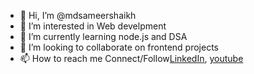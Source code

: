 - 👋 Hi, I’m @mdsameershaikh
- 👀 I’m interested in Web develpment
- 🌱 I’m currently learning node.js and DSA
- 💞️ I’m looking to collaborate on frontend projects 
- 📫 How to reach me Connect/Follow[LinkedIn](https://www.linkedin.com/in/sameer-shaikh-680659100/), [youtube](https://www.youtube.com/channel/UCN1ldwsJCWedKyaxAFZm1Mg/videos)


<!-- 
[![github](https://cloud.githubusercontent.com/assets/17016297/18839843/0e06a67a-83d2-11e6-993a-b35a182500e0.png)][1]
[![linkedin](https://cloud.githubusercontent.com/assets/17016297/18839843/0e06a67a-83d2-11e6-993a-b35a182500e0.png)[2]
[![youtube](https://cloud.githubusercontent.com/assets/17016297/18839843/0e06a67a-83d2-11e6-993a-b35a182500e0.png)][3] -->




<!-- 
[1]: https://github.com/mdsameershaikh
[2]: https://www.linkedin.com/in/sameer-shaikh-680659100/
[3]: https://twitter.com/shaikhs975
[4]: https://www.youtube.com/channel/UCN1ldwsJCWedKyaxAFZm1Mg/videos -->


<!---
mdsameershaikh/mdsameershaikh is a ✨ special ✨ repository because its `README.md` (this file) appears on your GitHub profile.
You can click the Preview link to take a look at your changes.
--->
